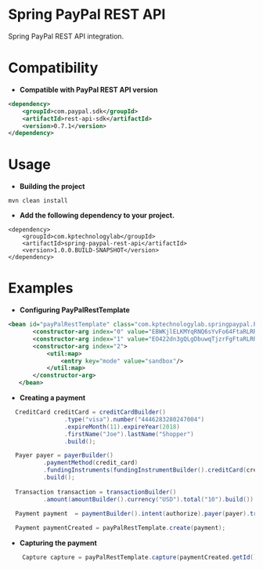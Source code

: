 Spring PayPal REST API
======================

Spring PayPal REST API integration. 

Compatibility
=============

- **Compatible with PayPal REST API version**
```xml
<dependency>
    <groupId>com.paypal.sdk</groupId>
    <artifactId>rest-api-sdk</artifactId>
    <version>0.7.1</version>
</dependency>
```

Usage
=====


- **Building the project**
```
mvn clean install
```

- **Add the following dependency to your project.**
```
<dependency>
    <groupId>com.kptechnologylab</groupId>
    <artifactId>spring-paypal-rest-api</artifactId>
    <version>1.0.0.BUILD-SNAPSHOT</version>
</dependency>
```

Examples
========
- **Configuring PayPalRestTemplate**
```xml
<bean id="payPalRestTemplate" class="com.kptechnologylab.springpaypal.PayPalRestTemplate">
       <constructor-arg index="0" value="EBWKjlELKMYqRNQ6sYvFo64FtaRLRR5BdHEESmha49TM"/>
       <constructor-arg index="1" value="EO422dn3gQLgDbuwqTjzrFgFtaRLRR5BdHEESmha49TM"/>
       <constructor-arg index="2">
           <util:map>
               <entry key="mode" value="sandbox"/>
           </util:map>
       </constructor-arg>
   </bean>
```

- **Creating a payment**
```java
  CreditCard creditCard = creditCardBuilder()
                .type("visa").number("4446283280247004")
                .expireMonth(11).expireYear(2018)
                .firstName("Joe").lastName("Shopper")
                .build();

  Payer payer = payerBuilder()
          .paymentMethod(credit_card)
          .fundingInstruments(fundingInstrumentBuilder().creditCard(creditCard).build())
          .build();
  
  Transaction transaction = transactionBuilder()
          .amount(amountBuilder().currency("USD").total("10").build()).build();

  Payment payment  = paymentBuilder().intent(authorize).payer(payer).transactions(transaction).build();
  
  Payment paymentCreated = payPalRestTemplate.create(payment);
```

- **Capturing the payment**
```java
    Capture capture = payPalRestTemplate.capture(paymentCreated.getId());
```




